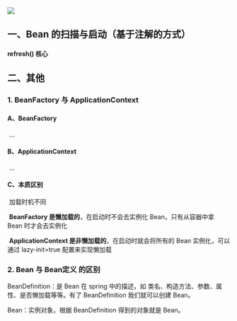 ![](../img/spring/BeanFactory.png) 

## 一、Bean 的扫描与启动（基于注解的方式）



#### refresh() 核心



## 二、其他

### 1. BeanFactory 与 ApplicationContext

####     A、BeanFactory

​    ...

####     B、ApplicationContext

​    ...

####     C、本质区别

​    加载时机不同

​    **BeanFactory 是懒加载的**，在启动时不会去实例化 Bean，只有从容器中拿 Bean 时才会去实例化

​    **ApplicationContext 是非懒加载的**，在启动时就会将所有的 Bean 实例化，可以通过 lazy-init=true 配置来实现懒加载



### 2. Bean 与 Bean定义 的区别

BeanDefinition：是 Bean 在 spring 中的描述，如 类名、构造方法、参数、属性、是否懒加载等等。有了 BeanDefinition 我们就可以创建 Bean。

Bean：实例对象，根据 BeanDefinition 得到的对象就是 Bean。

## 
